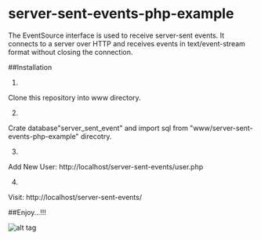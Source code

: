 # server-sent-events-php-example
The EventSource interface is used to receive server-sent events. It connects to a server over HTTP and receives events in text/event-stream format without closing the connection.


##Installation

1.
  Clone this repository into www directory.
  
2.
  Crate database"server_sent_event" and import sql from "www/server-sent-events-php-example" direcotry.
  
3.
  Add New User: http://localhost/server-sent-events/user.php
  
4.
  Visit: http://localhost/server-sent-events/
  
 
 
 ##Enjoy...!!!
 
 
 ![alt tag](https://raw.githubusercontent.com/shahzadthathal/server-sent-events-php-example/master/server-sent-events-php-example.jpg)
